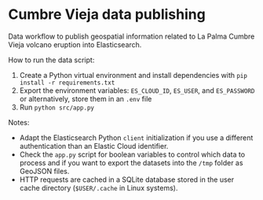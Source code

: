 # Cumbre Vieja data publishing

Data workflow to publish geospatial information related to La Palma Cumbre Vieja volcano eruption into Elasticsearch.

How to run the data script:

1. Create a Python virtual environment and install dependencies with `pip install -r requirements.txt`
2. Export the environment variables: `ES_CLOUD_ID`, `ES_USER`, and `ES_PASSWORD` or alternatively, store them in an `.env` file
3. Run `python src/app.py`

Notes:

* Adapt the Elasticsearch Python `client` initialization if you use a different authentication than an Elastic Cloud identifier.
* Check the `app.py` script for boolean variables to control which data to process and if you want to export the datasets into the `/tmp` folder as GeoJSON files.
* HTTP requests are cached in a SQLite database stored in the user cache directory (`$USER/.cache` in Linux systems).
